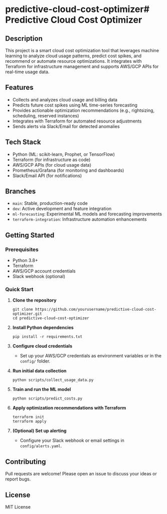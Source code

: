 # predictive-cloud-cost-optimizer# Predictive Cloud Cost Optimizer

## Description
This project is a smart cloud cost optimization tool that leverages machine learning to analyze cloud usage patterns, predict cost spikes, and recommend or automate resource optimizations. It integrates with Terraform for infrastructure management and supports AWS/GCP APIs for real-time usage data.

## Features
- Collects and analyzes cloud usage and billing data
- Predicts future cost spikes using ML time-series forecasting
- Provides actionable optimization recommendations (e.g., rightsizing, scheduling, reserved instances)
- Integrates with Terraform for automated resource adjustments
- Sends alerts via Slack/Email for detected anomalies

## Tech Stack
- Python (ML: scikit-learn, Prophet, or TensorFlow)
- Terraform (for infrastructure as code)
- AWS/GCP APIs (for cloud usage data)
- Prometheus/Grafana (for monitoring and dashboards)
- Slack/Email API (for notifications)

## Branches
- `main`: Stable, production-ready code
- `dev`: Active development and feature integration
- `ml-forecasting`: Experimental ML models and forecasting improvements
- `terraform-integration`: Infrastructure automation enhancements

## Getting Started

### Prerequisites
- Python 3.8+
- Terraform
- AWS/GCP account credentials
- Slack webhook (optional)

### Quick Start

1. **Clone the repository**
    ```
    git clone https://github.com/yourusername/predictive-cloud-cost-optimizer.git
    cd predictive-cloud-cost-optimizer
    ```

2. **Install Python dependencies**
    ```
    pip install -r requirements.txt
    ```

3. **Configure cloud credentials**
    - Set up your AWS/GCP credentials as environment variables or in the `config/` folder.

4. **Run initial data collection**
    ```
    python scripts/collect_usage_data.py
    ```

5. **Train and run the ML model**
    ```
    python scripts/predict_costs.py
    ```

6. **Apply optimization recommendations with Terraform**
    ```
    terraform init
    terraform apply
    ```

7. **(Optional) Set up alerting**
    - Configure your Slack webhook or email settings in `config/alerts.yaml`.

## Contributing
Pull requests are welcome! Please open an issue to discuss your ideas or report bugs.

## License
MIT License
